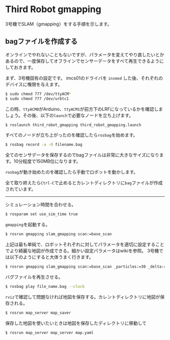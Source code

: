 # Third Robot gmapping

3号機でSLAM（gmapping）をする手順を示します。

## bagファイルを作成する

オンラインでやれないこともないですが、パラメータを変えてやり直したいとかあるので、一度保存してオフラインでセンサーデータをすべて再生できるようにしておきます。

まず、3号機固有の設定です。
imcs01のドライバを `insmod` した後、それぞれのデバイスに権限を与えます。

```bash
$ sudo chmod 777 /dev/ttyACM*
$ sudo chmod 777 /dev/urbtc1
```

この時、`ttyACM0`がArduino、`ttyACM1`が前方下のLRFになっているかを確認しましょう。その後、以下の`launch`で必要なノードを立ち上げます。

```bash
$ roslaunch third_robot_gmapping third_robot_gmapping.launch
```

すべてのノードが立ち上がったのを確認したら`rosbag`を始めます。

```bash
$ rosbag record -a -O filename.bag
```

全てのセンサデータを保存するのでbagファイルは非常に大きなサイズになります。10分程度で150MB位になります。

`rosbag`が動き始めたのを確認したら手動でロボットを動かします。

全て取り終えたら`Ctrl-C`で止めるとカレントディレクトリに`bag`ファイルが作成されています。

----

シミュレーション時間を合わせる。

```bash
$ rosparam set use_sim_time true
```

`gmapping`を起動する。

```bash
$ rosrun gmapping slam_gmapping scan:=base_scan
```

上記は最も単純で、ロボットそれぞれに対してパラメータを適切に設定することでより綺麗な地図が作成できる。細かい設定パラメータはwikiを参照。
3号機では以下のようにすると大体うまく行きます。

```bash
$ rosrun gmapping slam_gmapping scan:=base_scan _particles:=30 _delta:=0.1 _maxUrange:=30.0 _lstep:=0.01 _astep:=0.01 _stt:=0.25 _minimumScore:=50
```

バグファイルを再生させる。

```bash
$ rosbag play file_name.bag --clock
```

`rviz`で確認して問題なければ地図を保存する。カレントディレクトリに地図が保存される。

```bash
$ rosrun map_server map_saver
```

保存した地図を使いたいときは地図を保存したディレクトリに移動して

```bash
$ rosrun map_server map_server map.yaml
```

